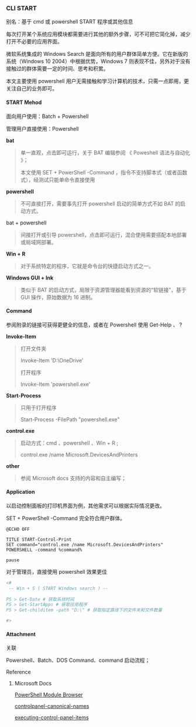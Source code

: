 ### CLI START

别名：基于 cmd 或 powershell  START 程序或其他信息

每次打开某个系统应用模块都需要进行其他的额外步骤，可不可把它简化掉，减少打开不必要的应用界面。

微软系统集成的 Windows Search 是面向所有的用户群体简单方便。它在新版的系统（Windows 10 2004）中根据优势，Windows 7 则表现不佳，另外对于没有接触过的群体需要一定的时间、思考和积累。

本文主要使用 powershell 用户无需接触和学习计算机的技术，只需一点即用，更关注自己的业务即可。

#### START Mehod

面向用户使用：Batch + Powershell

管理用户直接使用：Powershell

**bat**

> 单一直观，点击即可运行，关于 BAT 编辑参阅 《 Poweshell 语法与自动化 》；
>
> 本文使用 SET + PowerShell -Command  <command> ，指令不支持脚本式（或者函数式），经测试只能单命令直接使用

**powershell**

> 不可直接打开，需要事先打开 powershell 启动的简单方式不如 BAT 的启动方式。

bat + powershell

> 间接打开或引导 powershell，点击即可运行，混合使用需要搭配本地部署或局域网部署。

**Win + R**

> 对于系统特定的程序，它就是命令台的快捷启动方式之一。

**Windows GUI + lnk**

> 类似于 BAT 的启动方式，局限于资源管理器能看到资源的“软链接”，基于 GUI 操作，原始数据为 16 进制。

#### Command

参阅附录的链接可获得更健全的信息，或者在 Powershell 使用 Get-Help <Command> 、<Command> ?

**Invoke-Item**

> 打开文件夹
>
>  Invoke-Item 'D:\OneDrive\'
>
> 打开程序
>
>  Invoke-Item 'powershell.exe'

**Start-Process**

> 只用于打开程序
>
>  Start-Process -FilePath "powershell.exe"

**control.exe**

> 启动方式：cmd 、powershell 、Win + R ;
>
> control.exe /name Microsoft.DevicesAndPrinters

**other**

> 参阅 Microsoft docs 支持的内容和自主编写；

#### Application

以启动控制面板的打印机界面为例，其他需求可以根据实际情况更改。

SET + PowerShell -Command  <command> 完全符合用户群体。

```Batch
@ECHO OFF

TITLE START-Control-Print
SET command="control.exe /name Microsoft.DevicesAndPrinters"
POWERSHELL -command %command%

pause
```

对于管理员，直接使用 powershell 效果更佳

```powershell
<#
 -- Win + S ( START Windows search ) -- 
 
PS > Get-Date # 获取系统时间
PS > Get-StartApps # 获取应用程序
PS > Get-childitem -path "D:\" # 获取指定路径下的文件夹和文件数量

#>
```

#### Attachment

关联

Powershell、Batch、DOS Command、command 启动流程；

Reference

1. Microsoft Docs

   [PowerShell Module Browser](https://docs.microsoft.com/en-us/powershell/module/)

   [controlpanel-canonical-names](https://docs.microsoft.com/zh-cn/windows/win32/shell/controlpanel-canonical-names)
   
   [executing-control-panel-items](https://docs.microsoft.com/zh-cn/windows/win32/shell/executing-control-panel-items)



